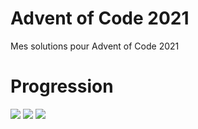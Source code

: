 # Advent of Code 2021
Mes solutions pour Advent of Code 2021

# Progression

![](https://img.shields.io/badge/day%20📅-13-blue) 
![](https://img.shields.io/badge/stars%20⭐-26-yellow)
![](https://img.shields.io/badge/days%20completed-13-red)